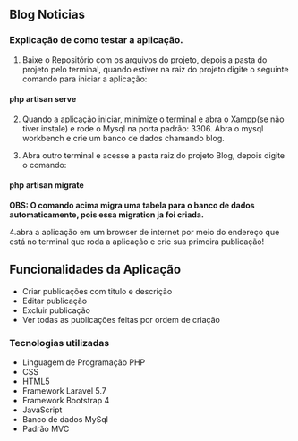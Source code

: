 <h2>Blog Noticias</h2>

<h3>Explicação de como testar a aplicação.</h3>

1. Baixe o Repositório com os arquivos do projeto, depois a pasta do projeto pelo terminal, quando estiver na raiz do projeto digite o seguinte comando para iniciar a aplicação:

<h4>php artisan serve</h4>

2. Quando a aplicação iniciar, minimize o terminal e abra o Xampp(se não tiver instale) e rode o Mysql na porta padrão: 3306. Abra o mysql workbench e crie um banco de dados chamando blog.

3. Abra outro terminal e acesse a pasta raiz do projeto Blog, depois digite o comando:

<h4>php artisan migrate</h4>
<strong>OBS: O comando acima migra uma tabela para o banco de dados automaticamente, pois essa migration ja foi criada.</strong>

4.abra a aplicação em um browser de internet por meio do endereço que está no terminal que roda a aplicação e crie sua primeira publicação!


<h2>Funcionalidades da Aplicação</h2>
<ul>
	<li>Criar publicações com titulo e descrição</li>
	<li>Editar publicação</li>
	<li>Excluir publicação</li>
	<li>Ver todas as publicações feitas por ordem de criação</li>
</ul>

<h3>Tecnologias utilizadas</h3>
<ul>
	<li>Linguagem de Programação PHP</li>
	<li>CSS</li>
	<li>HTML5</li>
	<li>Framework Laravel 5.7</li>
	<li>Framework Bootstrap 4</li>
	<li>JavaScript</li>
	<li>Banco de dados MySql</li>
	<li>Padrão MVC</li>
</ul>

